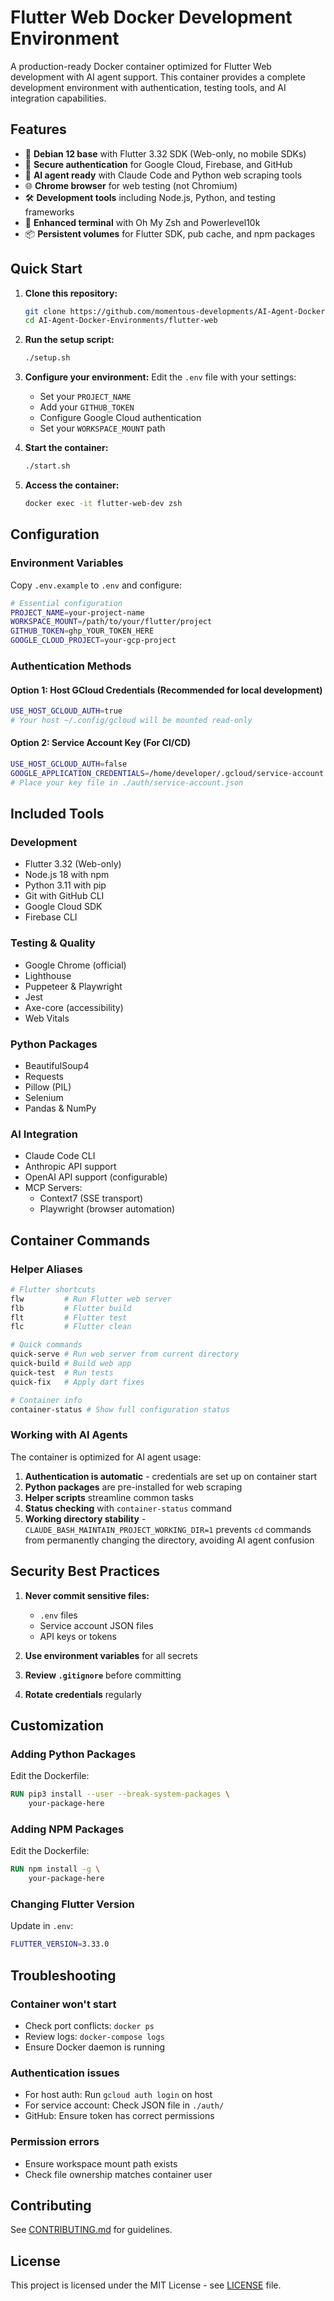 # Flutter Web Docker Development Environment

A production-ready Docker container optimized for Flutter Web development with AI agent support. This container provides a complete development environment with authentication, testing tools, and AI integration capabilities.

## Features

- 🐳 **Debian 12 base** with Flutter 3.32 SDK (Web-only, no mobile SDKs)
- 🔐 **Secure authentication** for Google Cloud, Firebase, and GitHub
- 🤖 **AI agent ready** with Claude Code and Python web scraping tools
- 🌐 **Chrome browser** for web testing (not Chromium)
- 🛠️ **Development tools** including Node.js, Python, and testing frameworks
- 🎨 **Enhanced terminal** with Oh My Zsh and Powerlevel10k
- 📦 **Persistent volumes** for Flutter SDK, pub cache, and npm packages

## Quick Start

1. **Clone this repository:**
   ```bash
   git clone https://github.com/momentous-developments/AI-Agent-Docker-Environments.git
   cd AI-Agent-Docker-Environments/flutter-web
   ```

2. **Run the setup script:**
   ```bash
   ./setup.sh
   ```

3. **Configure your environment:**
   Edit the `.env` file with your settings:
   - Set your `PROJECT_NAME`
   - Add your `GITHUB_TOKEN`
   - Configure Google Cloud authentication
   - Set your `WORKSPACE_MOUNT` path

4. **Start the container:**
   ```bash
   ./start.sh
   ```

5. **Access the container:**
   ```bash
   docker exec -it flutter-web-dev zsh
   ```

## Configuration

### Environment Variables

Copy `.env.example` to `.env` and configure:

```bash
# Essential configuration
PROJECT_NAME=your-project-name
WORKSPACE_MOUNT=/path/to/your/flutter/project
GITHUB_TOKEN=ghp_YOUR_TOKEN_HERE
GOOGLE_CLOUD_PROJECT=your-gcp-project
```

### Authentication Methods

#### Option 1: Host GCloud Credentials (Recommended for local development)
```bash
USE_HOST_GCLOUD_AUTH=true
# Your host ~/.config/gcloud will be mounted read-only
```

#### Option 2: Service Account Key (For CI/CD)
```bash
USE_HOST_GCLOUD_AUTH=false
GOOGLE_APPLICATION_CREDENTIALS=/home/developer/.gcloud/service-account.json
# Place your key file in ./auth/service-account.json
```

## Included Tools

### Development
- Flutter 3.32 (Web-only)
- Node.js 18 with npm
- Python 3.11 with pip
- Git with GitHub CLI
- Google Cloud SDK
- Firebase CLI

### Testing & Quality
- Google Chrome (official)
- Lighthouse
- Puppeteer & Playwright
- Jest
- Axe-core (accessibility)
- Web Vitals

### Python Packages
- BeautifulSoup4
- Requests
- Pillow (PIL)
- Selenium
- Pandas & NumPy

### AI Integration
- Claude Code CLI
- Anthropic API support
- OpenAI API support (configurable)
- MCP Servers:
  - Context7 (SSE transport)
  - Playwright (browser automation)

## Container Commands

### Helper Aliases
```bash
# Flutter shortcuts
flw         # Run Flutter web server
flb         # Flutter build
flt         # Flutter test
flc         # Flutter clean

# Quick commands
quick-serve # Run web server from current directory
quick-build # Build web app
quick-test  # Run tests
quick-fix   # Apply dart fixes

# Container info
container-status # Show full configuration status
```

### Working with AI Agents

The container is optimized for AI agent usage:

1. **Authentication is automatic** - credentials are set up on container start
2. **Python packages** are pre-installed for web scraping
3. **Helper scripts** streamline common tasks
4. **Status checking** with `container-status` command
5. **Working directory stability** - `CLAUDE_BASH_MAINTAIN_PROJECT_WORKING_DIR=1` prevents `cd` commands from permanently changing the directory, avoiding AI agent confusion

## Security Best Practices

1. **Never commit sensitive files:**
   - `.env` files
   - Service account JSON files
   - API keys or tokens

2. **Use environment variables** for all secrets

3. **Review `.gitignore`** before committing

4. **Rotate credentials** regularly

## Customization

### Adding Python Packages
Edit the Dockerfile:
```dockerfile
RUN pip3 install --user --break-system-packages \
    your-package-here
```

### Adding NPM Packages
Edit the Dockerfile:
```dockerfile
RUN npm install -g \
    your-package-here
```

### Changing Flutter Version
Update in `.env`:
```bash
FLUTTER_VERSION=3.33.0
```

## Troubleshooting

### Container won't start
- Check port conflicts: `docker ps`
- Review logs: `docker-compose logs`
- Ensure Docker daemon is running

### Authentication issues
- For host auth: Run `gcloud auth login` on host
- For service account: Check JSON file in `./auth/`
- GitHub: Ensure token has correct permissions

### Permission errors
- Ensure workspace mount path exists
- Check file ownership matches container user

## Contributing

See [CONTRIBUTING.md](../../CONTRIBUTING.md) for guidelines.

## License

This project is licensed under the MIT License - see [LICENSE](../../LICENSE) file.